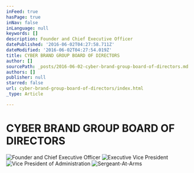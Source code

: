 ```yaml
---
inFeed: true
hasPage: true
inNav: false
inLanguage: null
keywords: []
description: Founder and Chief Executive Officer
datePublished: '2016-06-02T04:27:58.711Z'
dateModified: '2016-06-02T04:27:54.019Z'
title: CYBER BRAND GROUP BOARD OF DIRECTORS
author: []
sourcePath: _posts/2016-06-02-cyber-brand-group-board-of-directors.md
authors: []
publisher: null
starred: false
url: cyber-brand-group-board-of-directors/index.html
_type: Article

---
```

# CYBER BRAND GROUP BOARD OF DIRECTORS
![Founder and Chief Executive Officer](https://the-grid-user-content.s3-us-west-2.amazonaws.com/9020f614-249a-4ffd-adc4-557da37d480c.jpg)
![Executive Vice President](https://the-grid-user-content.s3-us-west-2.amazonaws.com/87b6ad0a-498e-4553-a72e-122959153f67.jpg)
![Vice President of Administration](https://the-grid-user-content.s3-us-west-2.amazonaws.com/34488e06-f07f-4fa4-9a56-ec7486b3b02b.jpg)
![Sergeant-At-Arms](https://the-grid-user-content.s3-us-west-2.amazonaws.com/6f9ad22d-09bd-4c55-a93a-34880b8f0b60.jpg)
